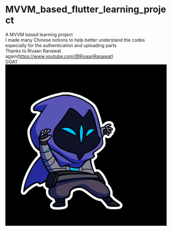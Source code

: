 # MVVM_based_flutter_learning_project
A MVVM based learning project<br>
I made many Chinese notions to help better understand the codes especially for the authentication and uploading parts<br>
Thanks to Rivaan Ranawat again(https://www.youtube.com/@RivaanRanawat)<br>
GOAT<br>
![Omen](./omencat.gif)
